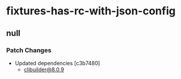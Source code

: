 # fixtures-has-rc-with-json-config

## null

### Patch Changes

- Updated dependencies [c3b7480]
  - clibuilder@8.0.9

